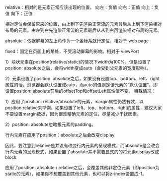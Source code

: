 relative：相对的是元素正常应该出现的位置。
向左：负值
向右：正值
向上：负值
向下：正值

相对定位会保留原来的位置，由上到下先渲染正常流的元素最后从上到下渲染相对布局的元素。由左到右先渲染正常流的元素最后从从到右再渲染相对布局的元素。

absolute：依据屏幕的左上角作为一个坐标系就行定位。相对于 web page

fixed：固定在页面上的某处，不受滚动屏幕的影响。相对于 viewPort

1）块状元素在position(relative/static)的情况下width为100%，但是设置了position: absolute之后，会将width变成auto（会受到父元素的宽度影响）。

2）元素设置了position: absolute之后，如果没有设置top、bottom、left、right属性的话，浏览器会默认设置成auto，而auto的值则是该元素的“默认位置”。即设置position: absolute前后的offsetTop和offsetLeft属性值不变。
特殊情况：

1）应用了position: relative/absolute的元素，margin属性仍然有效，以position:relative来举例。如果设置了left、top、bottom、right的属性，建议大家不要设置margin数据，因为很难精确元素的定位，尽量减少干扰因素。


2）position: absolute忽略根元素的padding。

行内元素在应用了position：absolute之后会改变display

因此，要注意到relative是并没有改变行内元素的呈现模式，而absolute是会改变行内元素的呈现模式，如果设置了absolute并不需要显式的的将元素display改成block

应用了position: absolute / relative之后，会覆盖其他非定位元素（即position为static的元素），如果你不想覆盖到其他元素，也可以将z-index设置成-1。